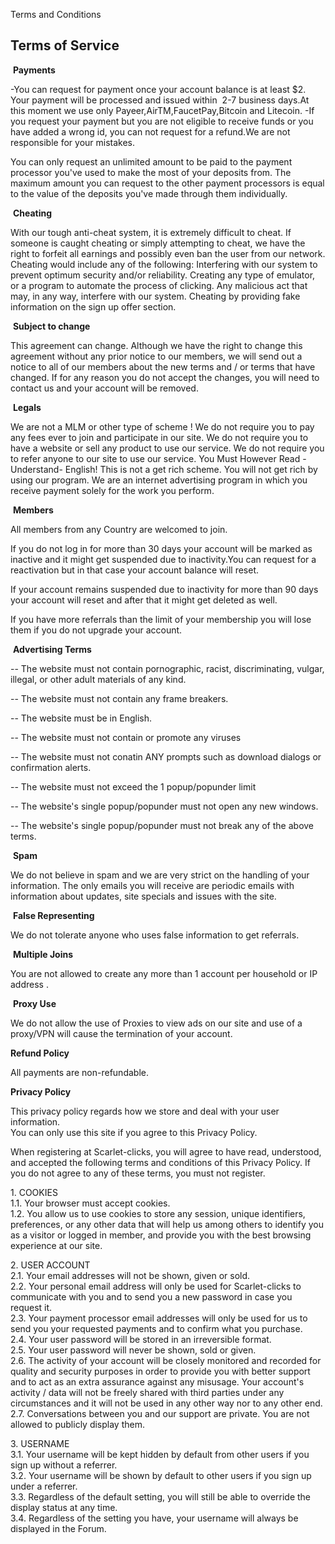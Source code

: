 Terms and Conditions

Terms of Service
----------------

 **Payments**

\-You can request for payment once your account balance is at least $2. Your payment will be processed and issued within  2-7 business days.At this moment we use only Payeer,AirTM,FaucetPay,Bitcoin and Litecoin. -If you request your payment but you are not eligible to receive funds or you have added a wrong id, you can not request for a refund.We are not responsible for your mistakes.

You can only request an unlimited amount to be paid to the payment processor you've used to make the most of your deposits from. The maximum amount you can request to the other payment processors is equal to the value of the deposits you've made through them individually.

 **Cheating**

With our tough anti-cheat system, it is extremely difficult to cheat. If someone is caught cheating or simply attempting to cheat, we have the right to forfeit all earnings and possibly even ban the user from our network. Cheating would include any of the following: Interfering with our system to prevent optimum security and/or reliability. Creating any type of emulator, or a program to automate the process of clicking. Any malicious act that may, in any way, interfere with our system. Cheating by providing fake information on the sign up offer section.

 **Subject to change**

This agreement can change. Although we have the right to change this agreement without any prior notice to our members, we will send out a notice to all of our members about the new terms and / or terms that have changed. If for any reason you do not accept the changes, you will need to contact us and your account will be removed.

 **Legals**

We are not a MLM or other type of scheme ! We do not require you to pay any fees ever to join and participate in our site. We do not require you to have a website or sell any product to use our service. We do not require you to refer anyone to our site to use our service. You Must However Read -Understand- English! This is not a get rich scheme. You will not get rich by using our program. We are an internet advertising program in which you receive payment solely for the work you perform.

 **Members**

All members from any Country are welcomed to join.

If you do not log in for more than 30 days your account will be marked as inactive and it might get suspended due to inactivity.You can request for a reactivation but in that case your account balance will reset.

If your account remains suspended due to inactivity for more than 90 days your account will reset and after that it might get deleted as well.

If you have more referrals than the limit of your membership you will lose them if you do not upgrade your account.

 **Advertising Terms**

\-- The website must not contain pornographic, racist, discriminating, vulgar, illegal, or other adult materials of any kind.

\-- The website must not contain any frame breakers.

\-- The website must be in English.

\-- The website must not contain or promote any viruses

\-- The website must not conatin ANY prompts such as download dialogs or confirmation alerts.

\-- The website must not exceed the 1 popup/popunder limit

\-- The website's single popup/popunder must not open any new windows.

\-- The website's single popup/popunder must not break any of the above terms.

 **Spam**

We do not believe in spam and we are very strict on the handling of your information. The only emails you will receive are periodic emails with information about updates, site specials and issues with the site.

 **False Representing**

We do not tolerate anyone who uses false information to get referrals.

 **Multiple Joins**

You are not allowed to create any more than 1 account per household or IP address .

 **Proxy Use**

We do not allow the use of Proxies to view ads on our site and use of a proxy/VPN will cause the termination of your account.

**Refund Policy**

All payments are non-refundable.

**Privacy Policy**

This privacy policy regards how we store and deal with your user information.  
You can only use this site if you agree to this Privacy Policy.

When registering at Scarlet-clicks, you will agree to have read, understood, and accepted the following terms and conditions of this Privacy Policy. If you do not agree to any of these terms, you must not register.

1\. COOKIES  
1.1. Your browser must accept cookies.  
1.2. You allow us to use cookies to store any session, unique identifiers, preferences, or any other data that will help us among others to identify you as a visitor or logged in member, and provide you with the best browsing experience at our site.

2\. USER ACCOUNT  
2.1. Your email addresses will not be shown, given or sold.  
2.2. Your personal email address will only be used for Scarlet-clicks to communicate with you and to send you a new password in case you request it.  
2.3. Your payment processor email addresses will only be used for us to send you your requested payments and to confirm what you purchase.  
2.4. Your user password will be stored in an irreversible format.  
2.5. Your user password will never be shown, sold or given.  
2.6. The activity of your account will be closely monitored and recorded for quality and security purposes in order to provide you with better support and to act as an extra assurance against any misusage. Your account's activity / data will not be freely shared with third parties under any circumstances and it will not be used in any other way nor to any other end.  
2.7. Conversations between you and our support are private. You are not allowed to publicly display them.

  
3\. USERNAME  
3.1. Your username will be kept hidden by default from other users if you sign up without a referrer.  
3.2. Your username will be shown by default to other users if you sign up under a referrer.  
3.3. Regardless of the default setting, you will still be able to override the display status at any time.  
3.4. Regardless of the setting you have, your username will always be displayed in the Forum.